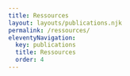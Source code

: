 ```yaml
---
title: Ressources
layout: layouts/publications.njk
permalink: /ressources/
eleventyNavigation:
  key: publications
  title: Ressources
  order: 4
---
```

